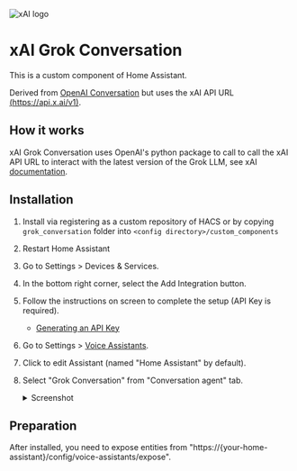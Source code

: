 ![xAI logo](https://brands.home-assistant.io/_/grok_conversation/icon.png)
# xAI Grok Conversation
This is a custom component of Home Assistant.

Derived from [OpenAI Conversation](https://www.home-assistant.io/integrations/openai_conversation/) but uses the xAI API URL [(https://api.x.ai/v1)](https://api.x.ai/v1).

## How it works
xAI Grok Conversation uses OpenAI's python package to call to call the xAI API URL to interact with the latest version of the Grok LLM, see xAI [documentation]([text](https://docs.x.ai/docs)).

## Installation
1. Install via registering as a custom repository of HACS or by copying `grok_conversation` folder into `<config directory>/custom_components`
2. Restart Home Assistant
3. Go to Settings > Devices & Services.
4. In the bottom right corner, select the Add Integration button.
5. Follow the instructions on screen to complete the setup (API Key is required).
    - [Generating an API Key](https://console.x.ai/)
6. Go to Settings > [Voice Assistants](https://my.home-assistant.io/redirect/voice_assistants/).
7. Click to edit Assistant (named "Home Assistant" by default).
8. Select "Grok Conversation" from "Conversation agent" tab.
    <details>

    <summary>Screenshot</summary>
    <img width="500" alt="Select a conversaion agent in Home Assistant" src="https://www.braytonstafford.com/content/images/2025/01/image-12.png">

    </details>

## Preparation
After installed, you need to expose entities from "https://{your-home-assistant}/config/voice-assistants/expose".
